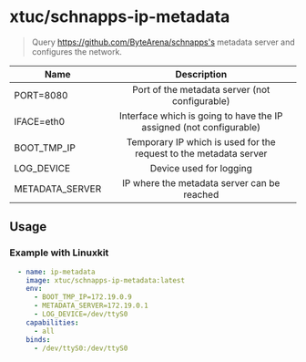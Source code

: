 # xtuc/schnapps-ip-metadata

> Query https://github.com/ByteArena/schnapps's metadata server and configures the network.

| Name          | Description   |
| ------------- |:-------------:|
| PORT=8080 | Port of the metadata server (not configurable) |
| IFACE=eth0 | Interface which is going to have the IP assigned (not configurable) |
| BOOT_TMP_IP | Temporary IP which is used for the request to the metadata server |
| LOG_DEVICE | Device used for logging |
| METADATA_SERVER | IP where the metadata server can be reached |

## Usage

### Example with Linuxkit

```yml
  - name: ip-metadata
    image: xtuc/schnapps-ip-metadata:latest
    env:
      - BOOT_TMP_IP=172.19.0.9
      - METADATA_SERVER=172.19.0.1
      - LOG_DEVICE=/dev/ttyS0
    capabilities:
      - all
    binds:
      - /dev/ttyS0:/dev/ttyS0

```
